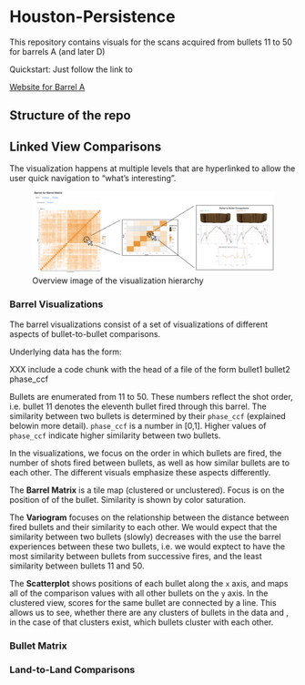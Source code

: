 
<!-- README.md is generated from README.Rmd. Please edit that file -->

# Houston-Persistence

<!-- badges: start -->
<!-- badges: end -->

This repository contains visuals for the scans acquired from bullets 11
to 50 for barrels A (and later D)

Quickstart: Just follow the link to

[Website for Barrel
A](https://heike.github.io/Houston-Persistence/docs/matrix-comparisons/matrix_A.html)

<!--[Website for Barrel
D](https://heike.github.io/Houston-Persistence/docs/matrix-comparisons/matrix_D.html)-->

## Structure of the repo

## Linked View Comparisons

The visualization happens at multiple levels that are hyperlinked to
allow the user quick navigation to “what’s interesting”.

<figure>
<img src="overview.png"
alt="Overview image of the visualization hierarchy" />
<figcaption aria-hidden="true">Overview image of the visualization
hierarchy</figcaption>
</figure>

### Barrel Visualizations

The barrel visualizations consist of a set of visualizations of
different aspects of bullet-to-bullet comparisons.

Underlying data has the form:

XXX include a code chunk with the head of a file of the form bullet1
bullet2 phase_ccf

Bullets are enumerated from 11 to 50. These numbers reflect the shot
order, i.e. bullet 11 denotes the eleventh bullet fired through this
barrel. The similarity between two bullets is determined by their
`phase_ccf` (explained belowin more detail). `phase_ccf` is a number in
\[0,1\]. Higher values of `phase_ccf` indicate higher similarity between
two bullets.

In the visualizations, we focus on the order in which bullets are fired,
the number of shots fired between bullets, as well as how similar
bullets are to each other. The different visuals emphasize these aspects
differently.

The **Barrel Matrix** is a tile map (clustered or unclustered). Focus is
on the position of of the bullet. Similarity is shown by color
saturation.

The **Variogram** focuses on the relationship between the distance
between fired bullets and their similarity to each other. We would
expect that the similarity between two bullets (slowly) decreases with
the use the barrel experiences between these two bullets, i.e. we would
exptect to have the most similarity between bullets from successive
fires, and the least similarity between bullets 11 and 50.

The **Scatterplot** shows positions of each bullet along the `x` axis,
and maps all of the comparison values with all other bullets on the `y`
axis. In the clustered view, scores for the same bullet are connected by
a line. This allows us to see, whether there are any clusters of bullets
in the data and , in the case of that clusters exist, which bullets
cluster with each other.

### Bullet Matrix

### Land-to-Land Comparisons
